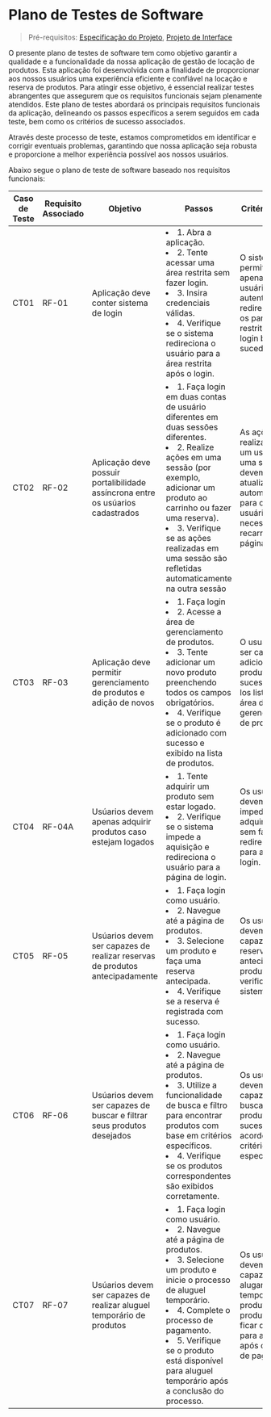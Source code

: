 # Plano de Testes de Software

> Pré-requisitos: [Especificação do Projeto](02-especificacao-do-projeto.md), [Projeto de Interface](04-projeto-de-interface.md)

O presente plano de testes de software tem como objetivo garantir a qualidade e a funcionalidade da nossa aplicação de gestão de locação de produtos. Esta aplicação foi desenvolvida com a finalidade de proporcionar aos nossos usuários uma experiência eficiente e confiável na locação e reserva de produtos. Para atingir esse objetivo, é essencial realizar testes abrangentes que assegurem que os requisitos funcionais sejam plenamente atendidos. Este plano de testes abordará os principais requisitos funcionais da aplicação, delineando os passos específicos a serem seguidos em cada teste, bem como os critérios de sucesso associados. 

Através deste processo de teste, estamos comprometidos em identificar e corrigir eventuais problemas, garantindo que nossa aplicação seja robusta e proporcione a melhor experiência possível aos nossos usuários.

Abaixo segue o plano de teste de software baseado nos requisitos funcionais:

| Caso de Teste	| Requisito Associado	| Objetivo |	Passos |	Critério de Êxito	|
|---------------|---------------------|----------|---------|--------------------|
|CT01	| RF-01 |	Aplicação deve conter sistema de login |	<li> 1. Abra a aplicação. <li> 2. Tente acessar uma área restrita sem fazer login. <li> 3. Insira credenciais válidas. <li>	4. Verifique se o sistema redireciona o usuário para a área restrita após o login.	|	O sistema deve permitir o acesso apenas a usuários autenticados, redirecionando-os para a área restrita após o login bem-sucedido. |
|CT02	|RF-02|	Aplicação deve possuir portalibilidade assíncrona entre os usúarios cadastrados |	<li>1. Faça login em duas contas de usuário diferentes em duas sessões diferentes.<li>2. Realize ações em uma sessão (por exemplo, adicionar um produto ao carrinho ou fazer uma reserva).<li> 3. Verifique se as ações realizadas em uma sessão são refletidas automaticamente na outra sessão | As ações realizadas por um usuário em uma sessão devem ser atualizadas automaticamente para os outros usuários sem a necessidade de recarregar a página.|			
|CT03|	RF-03|	Aplicação deve permitir gerenciamento de produtos e adição de novos |	<li>1. Faça login<li>	2. Acesse a área de gerenciamento de produtos.<li>3. Tente adicionar um novo produto preenchendo todos os campos obrigatórios.<li>4. Verifique se o produto é adicionado com sucesso e exibido na lista de produtos.| O usuario deve ser capaz de adicionar novos produtos com sucesso e vê-los listados na área de gerenciamento de produtos.|		
|CT04|	RF-04A|	Usúarios devem apenas adquirir produtos caso estejam logados|	<li>1. Tente adquirir um produto sem estar logado.<li>2. Verifique se o sistema impede a aquisição e redireciona o usuário para a página de login.	| Os usuários devem ser impedidos de adquirir produtos sem fazer login e redirecionados para a página de login.|	
|CT05|	RF-05|	Usúarios devem ser capazes de realizar reservas de produtos antecipadamente|	<li>1. Faça login como usuário.	<li>2. Navegue até a página de produtos.		<li>3. Selecione um produto e faça uma reserva antecipada.<li>4. Verifique se a reserva é registrada com sucesso.	|Os usuários devem ser capazes de fazer reservas antecipadas de produtos e verificá-las no sistema.	|	
|CT06|	RF-06	|Usúarios devem ser capazes de buscar e filtrar seus produtos desejados|	<li>1. Faça login como usuário.	<li>2. Navegue até a página de produtos.		<li>3. Utilize a funcionalidade de busca e filtro para encontrar produtos com base em critérios específicos.<li>4. Verifique se os produtos correspondentes são exibidos corretamente.|Os usuários devem ser capazes de buscar e filtrar produtos com sucesso de acordo com os critérios especificados.	|		
|CT07|	RF-07|	Usúarios devem ser capazes de realizar aluguel temporário de produtos|	<li>1. Faça login como usuário.	<li>2. Navegue até a página de produtos.<li>3. Selecione um produto e inicie o processo de aluguel temporário.<li>4. Complete o processo de pagamento.<li>5. Verifique se o produto está disponível para aluguel temporário após a conclusão do processo.	| Os usuários devem ser capazes de alugar temporariamente produtos, e os produtos devem ficar disponíveis para aluguel após o processo de pagamento.	
					

